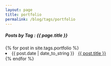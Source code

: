 ```yaml
---
layout: page
title: portfolio
permalink: /blog/tags/portfolio
---
```

 
<h5> Posts by Tag : {{ page.title }} </h5>

<div class="card">
{% for post in site.tags.portfolio %}
 <li class="category-posts"><span>{{ post.date | date_to_string }}</span> &nbsp; <a href="{{ post.url }}">{{ post.title }}</a></li>
{% endfor %}
</div>